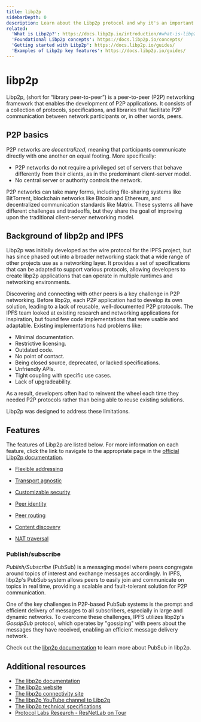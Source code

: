 ```yaml
---
title: libp2p
sidebarDepth: 0
description: Learn about the Libp2p protocol and why it's an important ingredient in how IPFS works.
related:
  'What is Libp2p?': https://docs.libp2p.io/introduction/#what-is-libp2p
  'Foundational Libp2p concepts': https://docs.libp2p.io/concepts/
  'Getting started with Libp2p': https://docs.libp2p.io/guides/
  'Examples of Libp2p key features': https://docs.libp2p.io/guides/
---
```


# libp2p

Libp2p, (short for “library peer-to-peer”) is a peer-to-peer (P2P) networking framework that enables the development of P2P applications. It consists of a collection of protocols, specifications, and libraries that facilitate P2P communication between network participants or, in other words, peers.

## P2P basics

P2P networks are _decentralized_, meaning that participants communicate directly with one another on equal footing. More specifically:

 - P2P networks do not require a privileged set of servers that behave differently from their clients, as in the predominant client-server model.
 - No central server or authority controls the network.
 

P2P networks can take many forms, including file-sharing systems like BitTorrent, blockchain networks like Bitcoin and Ethereum, and decentralized communication standards like Matrix. These systems all have different challenges and tradeoffs,
but they share the goal of improving upon the traditional client-server networking model.

## Background of libp2p and IPFS

Libp2p was initially developed as the wire protocol for the IPFS project, but has since phased out into a broader networking stack that a wide range of other projects use as a networking layer. It provides a set of specifications that can be adapted to support various protocols, allowing developers to create libp2p applications that can operate in multiple runtimes and networking environments.

Discovering and connecting with other peers is a key challenge in P2P networking. Before libp2p, each P2P application had to develop its own solution, leading to a lack of reusable, well-documented P2P protocols. The IPFS team looked at existing research and networking applications for inspiration, but found few code implementations that were usable and adaptable. Existing implementations had problems like:

- Minimal documentation.
- Restrictive licensing.
- Outdated code.
- No point of contact.
- Being closed source, deprecated, or lacked specifications.
- Unfriendly APIs.
- Tight coupling with specific use cases. 
- Lack of upgradeability. 

As a result, developers often had to reinvent the wheel each time they needed P2P protocols rather than being able to reuse existing solutions.

Libp2p was designed to address these limitations.

## Features

The features of Libp2p are listed below. For more information on each feature, click the link to navigate to the appropriate page in the [official Libp2p documentation](https://docs.libp2p.io).

- [Flexible addressing](https://docs.libp2p.io/concepts/addressing/)

- [Transport agnostic](https://docs.libp2p.io/concepts/transports/overview/)

- [Customizable security](https://docs.libp2p.io/concepts/secure-comm/overview/)

- [Peer identity](https://docs.libp2p.io/concepts/fundamentals/peers/#peer-id)

- [Peer routing](https://docs.libp2p.io/introduction/#peer-routing)

- [Content discovery](https://docs.libp2p.io/concepts/introduction/overview/#content-discovery)

- [NAT traversal](https://docs.libp2p.io/concepts/nat/)

### Publish/subscribe

_Publish/Subscribe_ (PubSub) is a messaging model where peers congregate around topics of interest and exchange messages accordingly. In IPFS, libp2p's PubSub system allows peers to easily join and communicate on topics in real time, providing a scalable and fault-tolerant solution for P2P communication.

One of the key challenges in P2P-based PubSub systems is the prompt and efficient delivery of messages to all subscribers, especially in large and dynamic networks. To overcome these challenges, IPFS utilizes libp2p's _GossipSub_ protocol, which operates by "gossiping" with peers about the messages they have received, enabling an efficient message delivery network.

Check out the [libp2p documentation](https://docs.libp2p.io/concepts/pubsub/overview/) to learn more about PubSub in libp2p.

## Additional resources

- [The libp2p documentation](https://docs.libp2p.io/)
- [The libp2p website](https://libp2p.io/)
- [The libp2p connectivity site](https://connectivity.libp2p.io/)
- [The libp2p YouTube channel to Libp2p](https://www.youtube.com/@libp2p630)
- [The libp2p technical specifications](https://github.com/libp2p/specs)
- [Protocol Labs Research - ResNetLab on Tour](https://research.protocol.ai/tutorials/resnetlab-on-tour/)
